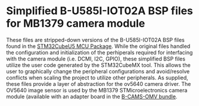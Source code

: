 # Simplified B-U585I-IOT02A BSP files for MB1379 camera module

These files are stripped-down versions of the B-U585I-IOT02A BSP files found in the [STM32CubeU5 MCU Package](https://www.st.com/en/embedded-software/stm32cubeu5.html). While the original files handled the configuration and initialization of the perhiperals required for interfacing with the camera module (i.e. DCMI, I2C, GPIO), these simplified BSP files utilize the user code generated by the STM32CubeMX tool. This allows the user to graphically change the peripheral configurations and avoid/resolve conflicts when scaling the project to utilize other peripherals. As supplied, these files provide a layer of abstraction for the ov5640 camera driver. The OV5640 image sensor is used by the MB1379 STMicroelectronics camera module (available with an adapter board in the [B-CAMS-OMV bundle](https://www.digikey.com/en/products/detail/stmicroelectronics/B-CAMS-OMV/13677506).
